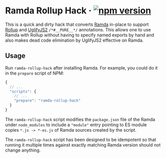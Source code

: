 # Ramda Rollup Hack &middot; [![npm version](https://badge.fury.io/js/ramda-rollup-hack.svg)](http://badge.fury.io/js/ramda-rollup-hack)

This is a quick and dirty hack that converts [Ramda](http://ramdajs.com/)
in-place to support [Rollup](https://rollupjs.org/)
and [UglifyJS2](http://lisperator.net/uglifyjs/) `/*#__PURE__*/` annotations.
This allows one to use Ramda with Rollup without having to specify named exports
by hand and also makes dead code elimination by UglifyJS2 effective on Ramda.

## Usage

Run `ramda-rollup-hack` after installing Ramda.  For example, you could do it
in the `prepare` script of NPM:

```js
{
  // ...
  "scripts": {
    // ...
    "prepare": "ramda-rollup-hack"
  }
}
```

The `ramda-rollup-hack` script modifies the `package.json` file of the Ramda
under `node_modules` to include a `"module"` entry pointing to ES module copies
`*.js -> *-es.js` of Ramda sources created by the script.

The `ramda-rollup-hack` script has been designed to be idempotent so that
running it multiple times against exactly matching Ramda version should not
change anything.

